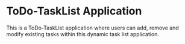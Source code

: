 # ToDo-TaskList Application

This is a ToDo-TaskList application where users can add, remove and modify existing tasks within this dynamic task list application.

